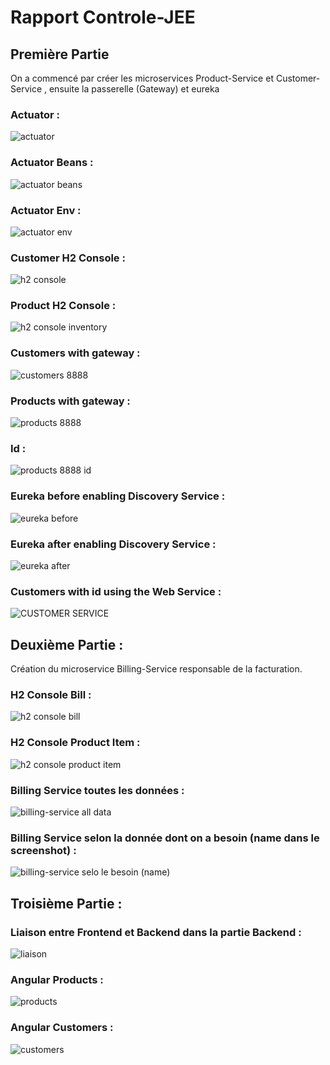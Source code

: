 #  Rapport Controle-JEE

## Première Partie 
On a commencé par créer les microservices Product-Service et Customer-Service , ensuite la passerelle (Gateway) et eureka 

### Actuator : 
![actuator](https://user-images.githubusercontent.com/86847138/200059853-129d8fe5-891a-4bd1-9646-207b3034a034.PNG)


### Actuator Beans : 
![actuator beans](https://user-images.githubusercontent.com/86847138/200059870-33c4bbf7-8912-48c5-aa20-63d0dbd44e1a.PNG)


### Actuator Env :
![actuator env](https://user-images.githubusercontent.com/86847138/200059925-311548f7-4965-4381-975e-04323f7c6b2b.PNG)


### Customer H2 Console :
![h2 console](https://user-images.githubusercontent.com/86847138/200059608-07b33ed6-96cd-444d-83ff-79a1e6b5cabb.PNG)


### Product H2 Console :

![h2 console inventory](https://user-images.githubusercontent.com/86847138/200059654-8b5662ca-fee2-4b70-b1ef-666083d05435.PNG)


### Customers with gateway : 
![customers 8888](https://user-images.githubusercontent.com/86847138/200060024-cdac0216-3801-4944-bf5f-3157a8980def.PNG)


### Products with gateway : 
![products 8888](https://user-images.githubusercontent.com/86847138/200060063-dc514efb-1641-44bc-9e37-1f7d0ffa6180.PNG)


### Id :

![products 8888 id](https://user-images.githubusercontent.com/86847138/200060118-2a85d4f4-27c2-45bf-8276-861e5d1f1f8b.PNG)



### Eureka before enabling Discovery Service :
![eureka before](https://user-images.githubusercontent.com/86847138/200060276-bff3e8ad-383f-46c7-b8de-fa1f53b46f7e.PNG)



### Eureka after enabling Discovery Service :
![eureka after](https://user-images.githubusercontent.com/86847138/200060309-644371cc-e1a7-40cb-a9ea-4e83ba7bff12.PNG)


### Customers with id using the Web Service :

![CUSTOMER SERVICE](https://user-images.githubusercontent.com/86847138/200060405-2f2684d3-92c3-41fb-88a8-4d3910bc5c69.PNG)



## Deuxième Partie : 

Création du microservice Billing-Service responsable de la facturation.

### H2 Console Bill :
![h2 console bill](https://user-images.githubusercontent.com/86847138/200087300-68a674d4-4308-4775-8363-2fb78ac3cded.PNG)




### H2 Console Product Item : 
![h2 console product item](https://user-images.githubusercontent.com/86847138/200087326-069e0b07-5d23-473f-9fb3-4c4810432c91.PNG)



### Billing Service toutes les données :
![billing-service all data](https://user-images.githubusercontent.com/86847138/200087372-36bbc5a6-3876-47dd-827a-5068c19c7640.PNG)



### Billing Service selon la donnée dont on a besoin (name dans le screenshot) : 
![billing-service selo le besoin (name)](https://user-images.githubusercontent.com/86847138/200087460-274e02b2-2c3a-4e82-8319-53d9494e7404.PNG)





## Troisième Partie : 

### Liaison entre Frontend et Backend dans la partie Backend :
![liaison](https://user-images.githubusercontent.com/86847138/209448838-05393df4-d551-499e-bf54-2b2cc59788c9.PNG)




### Angular Products :
![products](https://user-images.githubusercontent.com/86847138/209448854-97d36df0-542d-4c94-873c-d5589c25eb22.PNG)



### Angular Customers :

![customers](https://user-images.githubusercontent.com/86847138/209448873-a51f6331-ade0-4570-929d-57e420118c9d.PNG)



